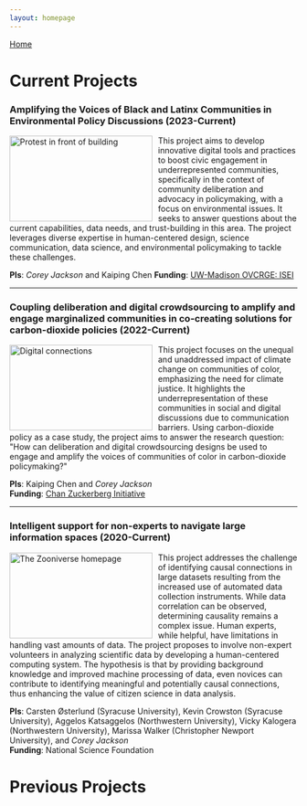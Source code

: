 ```yaml
---
layout: homepage
---
```


[Home](https://coreybjackson.com)


# Current Projects



### Amplifying the Voices of Black and Latinx Communities in Environmental Policy Discussions (2023-Current)

<img src="https://raw.githubusercontent.com/cjacks04/cjacks04.github.io/main/assets/img/katie-rodriguez-unsplash.jpg#left"
     alt="Protest in front of building"
     style="float: left; margin-right: 10px;"
     width="250" 
     height="150"
     />

This project aims to develop innovative digital tools and practices to boost civic engagement in underrepresented communities, specifically in the context of community deliberation and advocacy in policymaking, with a focus on environmental issues. It seeks to answer questions about the current capabilities, data needs, and trust-building in this area. The project leverages diverse expertise in human-centered design, science communication, data science, and environmental policymaking to tackle these challenges.

**PIs**: *Corey Jackson* and Kaiping Chen
**Funding**: [UW-Madison OVCRGE: ISEI](https://research.wisc.edu/increasing-social-and-economic-inclusion-2/)

---

### Coupling deliberation and digital crowdsourcing to amplify and engage marginalized communities in co-creating solutions for carbon-dioxide policies (2022-Current)

<img src="https://raw.githubusercontent.com/cjacks04/cjacks04.github.io/main/assets/img/hexagon-3392236_640.jpg#left"
     alt="Digital connections"
     style="float: left; margin-right: 10px;"
     width="250" 
     height="150"
     />

This project focuses on the unequal and unaddressed impact of climate change on communities of color, emphasizing the need for climate justice. It highlights the underrepresentation of these communities in social and digital discussions due to communication barriers. Using carbon-dioxide policy as a case study, the project aims to answer the research question: "How can deliberation and digital crowdsourcing designs be used to engage and amplify the voices of communities of color in carbon-dioxide policymaking?"

**PIs**: Kaiping Chen and *Corey Jackson*   
**Funding**: [Chan Zuckerberg Initiative](https://chanzuckerberg.com/)

---

### Intelligent support for non-experts to navigate large information spaces (2020-Current)

<img src="https://raw.githubusercontent.com/cjacks04/cjacks04.github.io/main/assets/img/zooniverse.png#left"
     alt="The Zooniverse homepage"
     style="float: left; margin-right: 10px;"
     width="250" 
     height="150"
     />

This project addresses the challenge of identifying causal connections in large datasets resulting from the increased use of automated data collection instruments. While data correlation can be observed, determining causality remains a complex issue. Human experts, while helpful, have limitations in handling vast amounts of data. The project proposes to involve non-expert volunteers in analyzing scientific data by developing a human-centered computing system. The hypothesis is that by providing background knowledge and improved machine processing of data, even novices can contribute to identifying meaningful and potentially causal connections, thus enhancing the value of citizen science in data analysis.

**PIs**: Carsten Østerlund (Syracuse University), Kevin Crowston (Syracuse University), Aggelos Katsaggelos (Northwestern University), Vicky Kalogera (Northwestern University), Marissa Walker (Christopher Newport University), and *Corey Jackson*    
**Funding**: National Science Foundation

# Previous Projects
